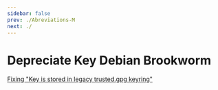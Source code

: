 ```yaml
---
sidebar: false
prev: ./Abreviations-M
next: ./
---
```


# Depreciate Key Debian Brookworm

[Fixing "Key is stored in legacy trusted.gpg keyring"](https://itsfoss.com/key-is-stored-in-legacy-trusted-gpg/)
